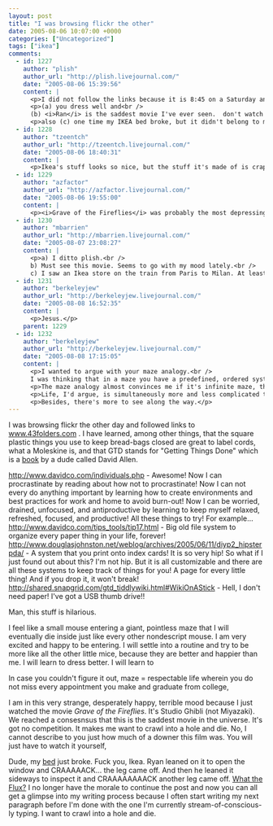 ```yaml
---
layout: post
title: "I was browsing flickr the other"
date: 2005-08-06 10:07:00 +0000
categories: ["Uncategorized"]
tags: ["ikea"]
comments:
  - id: 1227
    author: "plish"
    author_url: "http://plish.livejournal.com/"
    date: "2005-08-06 15:39:56"
    content: |
      <p>I did not follow the links because it is 8:45 on a Saturday and I am still asleep, but I wanted to tell you before I forget that:</p>
      <p>(a) you dress well and<br />
      (b) <i>Ran</i> is the saddest movie I've ever seen.  don't watch it in a dark apartment by yourself, either.</p>
      <p>also (c) one time my IKEA bed broke, but it didn't belong to me anymore and  one time Andrea broke her bed in the dorms.</p>
  - id: 1228
    author: "tzeentch"
    author_url: "http://tzeentch.livejournal.com/"
    date: "2005-08-06 18:40:31"
    content: |
      <p>Ikea's stuff looks so nice, but the stuff it's made of is crap.  It can be very disappointing.  I reccomend breaking the other two legs and just having a shorter bed.</p>
  - id: 1229
    author: "azfactor"
    author_url: "http://azfactor.livejournal.com/"
    date: "2005-08-06 19:55:00"
    content: |
      <p><i>Grave of the Fireflies</i> was probably the most depressing movie that I've ever seen, <i>Requiem for a Dream</i> included.</p>
  - id: 1230
    author: "mbarrien"
    author_url: "http://mbarrien.livejournal.com/"
    date: "2005-08-07 23:08:27"
    content: |
      <p>a) I ditto plish.<br />
      b) Must see this movie. Seems to go with my mood lately.<br />
      c) I saw an Ikea store on the train from Paris to Milan. At least we know that the crappy furniture is found internationally.</p>
  - id: 1231
    author: "berkeleyjew"
    author_url: "http://berkeleyjew.livejournal.com/"
    date: "2005-08-08 16:52:35"
    content: |
      <p>Jesus.</p>
    parent: 1229
  - id: 1232
    author: "berkeleyjew"
    author_url: "http://berkeleyjew.livejournal.com/"
    date: "2005-08-08 17:15:05"
    content: |
      <p>I wanted to argue with your maze analogy.<br />
      I was thinking that in a maze you have a predefined, ordered system within which to work. That's almost comforting, really, because when faced with a system, it should be possible to devise another system to solve the first.</p>
      <p>The maze analogy almost convinces me if it's infinite maze, that extends in 3D. Then there might never be a dead end or a loopback. But that's still not right. It has walls. It has a "goal".</p>
      <p>Life, I'd argue, is simultaneously more and less complicated than that. You're more free than if you were navigating in a maze, but you've got less direction. There are no set walls or dead ends to narrow your decisions down or let you know that you've taken a "wrong" turning. Instead of a labyrinth, it's an unobstructed plain or landscape. Go anywhere you want, life says, choose your own path. In fact, you can choose your own goal/win conditions, but you have to reach them yourself. If anything, that strikes me as harder.. but considerably less depressing. </p>
      <p>Besides, there's more to see along the way.</p>
---
```


I was browsing flickr the other day and followed links to www.43folders.com . I have learned, among other things, that the square plastic things you use to keep bread-bags closed are great to label cords, what a Moleskine is, and that GTD stands for "Getting Things Done" which is a [book](http://www.amazon.com/exec/obidos/tg/detail/-/0142000280/qid=1123317177/sr=8-1/ref=pd_bbs_sbs_1/102-0543866-6760943?v=glance&s=books&n=507846) by a dude called David Allen.

http://www.davidco.com/individuals.php - Awesome! Now I can procrastinate by reading about how not to procrastinate! Now I can not every do anything important by learning how to create environments and best practices for work and home to avoid burn-out! Now I can be worried, drained, unfocused, and antiproductive by learning to keep myself relaxed, refreshed, focused, and productive! All these things to try! For example...
http://www.davidco.com/tips_tools/tip17.html - Big old file system to organize every paper thing in your life, forever!
http://www.douglasjohnston.net/weblog/archives/2005/06/11/diyp2_hipsterpda/ - A system that you print onto index cards! It is so very hip! So what if I just found out about this? I'm not hip. But it is all customizable and there are all these systems to keep track of things for you! A page for every little thing! And if you drop it, it won't break!
http://shared.snapgrid.com/gtd_tiddlywiki.html#WikiOnAStick - Hell, I don't need paper! I've got a USB thumb drive!!

Man, this stuff is hilarious. 

I feel like a small mouse entering a giant, pointless maze that I will eventually die inside just like every other nondescript mouse. I am very excited and happy to be entering. I will settle into a routine and try to be more like all the other little mice, because they are better and happier than me. I will learn to dress better. I will learn to 

In case you couldn't figure it out, maze = respectable life wherein you do not miss every appointment you make and graduate from college, 

I am in this very strange, desperately happy, terrible mood because I just watched the movie *Grave of the Fireflies*. It's Studio Ghibli (not Miyazaki). We reached a consesnsus that this is the saddest movie in the universe. It's got no competition. It makes me want to crawl into a hole and die. No, I cannot describe to you just how much of a downer this film was. You will just have to watch it yourself,

Dude, my [bed](http://www.ikea.com/webapp/wcs/stores/servlet/ProductDisplay?catalogId=10101&storeId=12&productId=10918&langId=-1&parentCats=10103*10144) just broke. Fuck you, Ikea. Ryan leaned on it to open the window and CRAAAAACK... the leg came off. And then he leaned it sideways to inspect it and CRAAAAAAAACK another leg came off. [What the Flux?](http://wow.allakhazam.com/db/quest.html?wquest=7722) I no longer have the morale to continue the post and now you can all get a glimpse into my writing process because I often start writing my next paragraph before I'm done with the one I'm currently stream-of-conscious-ly typing. I want to crawl into a hole and die.